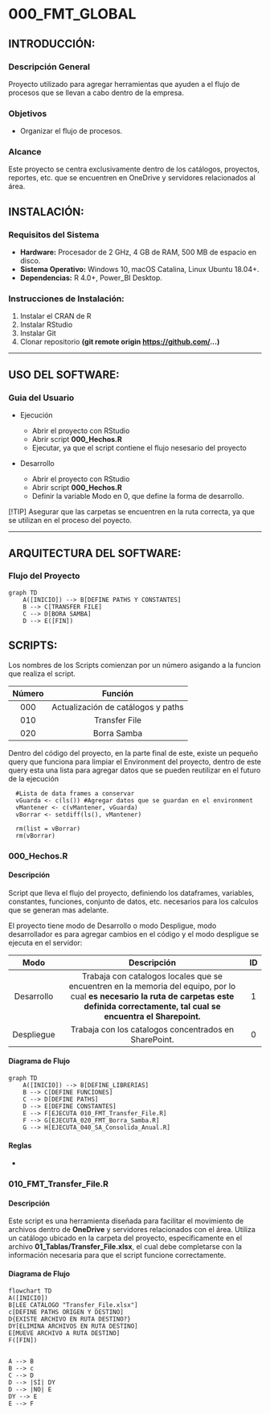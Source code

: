 #  **000_FMT_GLOBAL**


## **INTRODUCCIÓN:**
### **Descripción General**
Proyecto utilizado para agregar herramientas que ayuden a el flujo de procesos que se llevan a cabo dentro de la empresa.

### **Objetivos**
- Organizar el flujo de procesos.

### **Alcance**
Este proyecto se centra exclusivamente dentro de los catálogos, proyectos, reportes, etc. que se encuentren en OneDrive y servidores relacionados al área.

## **INSTALACIÓN:**
### **Requisitos del Sistema**
- **Hardware:** Procesador de 2 GHz, 4 GB de RAM, 500 MB de espacio en disco.
- **Sistema Operativo:** Windows 10, macOS Catalina, Linux Ubuntu 18.04+.
- **Dependencias:** R 4.0+, Power_BI Desktop.

### **Instrucciones de Instalación:**
1. Instalar el CRAN de R
2. Instalar RStudio
3. Instalar Git
4. Clonar repositorio **(git remote origin https://github.com/...)**

***

## **USO DEL SOFTWARE:**
### **Guia del Usuario**
- Ejecución
    - Abrir el proyecto con RStudio
    - Abrir script **000_Hechos.R**
    - Ejecutar, ya que el script contiene el flujo nesesario del proyecto
    
- Desarrollo
    - Abrir el proyecto con RStudio
    - Abrir script **000_Hechos.R**
    - Definir la variable Modo en 0, que define la forma de desarrollo.
    
    
[!TIP]
Asegurar que las carpetas se encuentren en la ruta correcta, ya que se utilizan en el proceso del poyecto.
***

## **ARQUITECTURA DEL SOFTWARE:**
### **Flujo del Proyecto**

```mermaid
graph TD
    A([INICIO]) --> B[DEFINE PATHS Y CONSTANTES]
    B --> C[TRANSFER FILE]
    C --> D[BORA SAMBA]
    D --> E([FIN])
```

## **SCRIPTS:**
Los nombres de los Scripts comienzan por un número asigando a la funcion que realiza el script.


| Número | Función |
| :----: | :-----: | 
| 000 | Actualización de catálogos y paths|
| 010 | Transfer File |
| 020 | Borra Samba |


Dentro del código del proyecto, en la parte final de este, existe un pequeño query que funciona para limpiar el Environment del proyecto, dentro de este query esta una lista para agregar datos que se pueden reutilizar en el futuro de la ejecución

``` 
  #Lista de data frames a conservar
  vGuarda <- c(ls()) #Agregar datos que se guardan en el environment
  vMantener <- c(vMantener, vGuarda)
  vBorrar <- setdiff(ls(), vMantener)
  
  rm(list = vBorrar)
  rm(vBorrar)
```

### **000_Hechos.R**
#### **Descripción**
Script que lleva el flujo del proyecto, definiendo los dataframes, variables, constantes, funciones, conjunto de datos, etc. necesarios para los calculos que se generan mas adelante.

El proyecto tiene modo de Desarrollo o modo Despligue, modo desarrollador es para agregar cambios en el código y el modo despligue se ejecuta en el servidor:

| Modo | Descripción | ID | 
| :----: | :-----: | :----: |
| Desarrollo | Trabaja con catalogos locales que se encuentren en la memoria del equipo, por lo cual **es necesario la ruta de carpetas este definida correctamente, tal cual se encuentra el Sharepoint.** | 1 |
| Despliegue | Trabaja con los catalogos concentrados en SharePoint. | 0 |

#### **Diagrama de Flujo**

```mermaid
graph TD
    A([INICIO]) --> B[DEFINE_LIBRERIAS]
    B --> C[DEFINE FUNCIONES]
    C --> D[DEFINE PATHS]
    D --> E[DEFINE CONSTANTES]
    E --> F[EJECUTA 010_FMT_Transfer_File.R]
    F --> G[EJECUTA_020_FMT_Borra_Samba.R]
    G --> H[EJECUTA_040_SA_Consolida_Anual.R]
```

#### **Reglas**
-

### **010_FMT_Transfer_File.R**
#### **Descripción**
Este script es una herramienta diseñada para facilitar el movimiento de archivos dentro de **OneDrive** y servidores relacionados con el área. Utiliza un catálogo ubicado en la carpeta del proyecto, específicamente en el archivo **01_Tablas/Transfer_File.xlsx**, el cual debe completarse con la información necesaria para que el script funcione correctamente.

#### **Diagrama de Flujo**
```mermaid
flowchart TD
A([INICIO])
B[LEE CATÁLOGO "Transfer_File.xlsx"]
c[DEFINE PATHS ORIGEN Y DESTINO]
D{EXISTE ARCHIVO EN RUTA DESTINO?}
DY[ELIMINA ARCHIVOS EN RUTA DESTINO]
E[MUEVE ARCHIVO A RUTA DESTINO]
F([FIN])


A --> B
B --> c
C --> D
D --> |SÍ| DY
D --> |NO| E
DY --> E
E --> F
```
